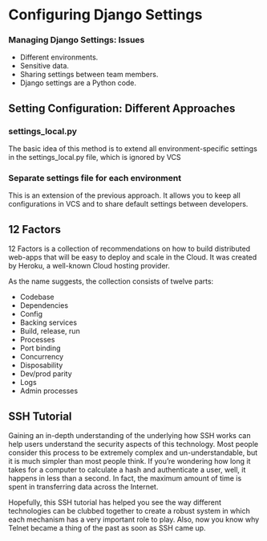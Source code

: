 # Configuring Django Settings
### Managing Django Settings: Issues

- Different environments.
- Sensitive data.
- Sharing settings between team members. 
- Django settings are a Python code.

## Setting Configuration: Different Approaches

### settings_local.py

The basic idea of this method is to extend all environment-specific settings in the settings_local.py file, which is ignored by VCS

### Separate settings file for each environment
This is an extension of the previous approach. It allows you to keep all configurations in VCS and to share default settings between developers.

## 12 Factors
12 Factors is a collection of recommendations on how to build distributed web-apps that will be easy to deploy and scale in the Cloud. It was created by Heroku, a well-known Cloud hosting provider.

As the name suggests, the collection consists of twelve parts:

- Codebase
- Dependencies
- Config
- Backing services
- Build, release, run
- Processes
- Port binding
- Concurrency
- Disposability
- Dev/prod parity
- Logs
- Admin processes


## SSH Tutorial

Gaining an in-depth understanding of the underlying how SSH works can help users understand the security aspects of this technology. Most people consider this process to be extremely complex and un-understandable, but it is much simpler than most people think. If you’re wondering how long it takes for a computer to calculate a hash and authenticate a user, well, it happens in less than a second. In fact, the maximum amount of time is spent in transferring data across the Internet.

Hopefully, this SSH tutorial has helped you see the way different technologies can be clubbed together to create a robust system in which each mechanism has a very important role to play. Also, now you know why Telnet became a thing of the past as soon as SSH came up.